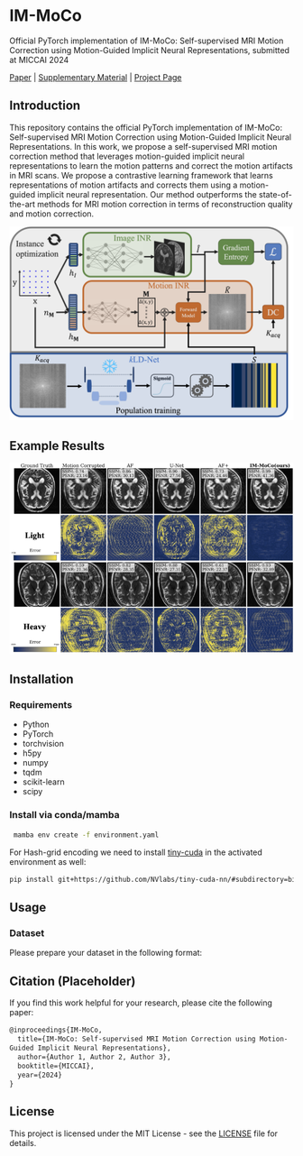 # IM-MoCo

Official PyTorch implementation of IM-MoCo: Self-supervised MRI Motion Correction using Motion-Guided Implicit Neural Representations, submitted at MICCAI 2024

[Paper](files/MICCAI24_20240307_final.pdf) | [Supplementary Material](files/MICCAI24_20240307_Supplementary.pdf) | [Project Page]()

## Introduction

This repository contains the official PyTorch implementation of IM-MoCo: Self-supervised MRI Motion Correction using Motion-Guided Implicit Neural Representations. In this work, we propose a self-supervised MRI motion correction method that leverages motion-guided implicit neural representations to learn the motion patterns and correct the motion artifacts in MRI scans. We propose a contrastive learning framework that learns representations of motion artifacts and corrects them using a motion-guided implicit neural representation. Our method outperforms the state-of-the-art methods for MRI motion correction in terms of reconstruction quality and motion correction.

![ ](files/IM-MoCo_arch.png)

## Example Results

![ ](files/motion_correction_comp.png)

## Installation

### Requirements

- Python
- PyTorch
- torchvision
- h5py
- numpy
- tqdm
- scikit-learn
- scipy

### Install via conda/mamba

```bash
 mamba env create -f environment.yaml
```

For Hash-grid encoding we need to install [tiny-cuda](https://github.com/NVlabs/tiny-cuda-nn/#subdirectory=bindings/torch) in the activated environment as well:

```bash
pip install git+https://github.com/NVlabs/tiny-cuda-nn/#subdirectory=bindings/torch
```

## Usage

### Dataset

Please prepare your dataset in the following format:

## Citation (Placeholder)

If you find this work helpful for your research, please cite the following paper:

```
@inproceedings{IM-MoCo,
  title={IM-MoCo: Self-supervised MRI Motion Correction using Motion-Guided Implicit Neural Representations},
  author={Author 1, Author 2, Author 3},
  booktitle={MICCAI},
  year={2024}
}
```

## License

This project is licensed under the MIT License - see the [LICENSE](LICENSE) file for details.
